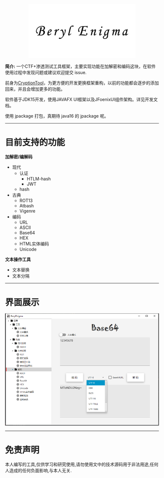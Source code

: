 <p align="center">
    <img src="./assets/img/BE_Banner.png" width="70%">
</p>

**简介:** 一个CTF+渗透测试工具框架，主要实现功能在加解密和编码这块，在软件使用过程中发现问题或建议欢迎提交 issue.

前身为[CryptionTool](https://github.com/ffffffff0x/CryptionTool)，为更方便的开发更换框架重构，以前的功能都会逐步的添加回来，并且会增加更多的功能。

软件基于JDK15开发，使用JAVAFX UI框架以及JFoenixUI组件架构。详见开发文档。

使用 jpackage 打包，真期待 java16 的 jpackage 呢。

---

# 目前支持的功能

**加解密/编解码**
- 现代
  - 认证
    - HTLM-hash
    - JWT
  - hash
- 古典
  - ROT13
  - Atbash
  - Vigenre
- 编码
  - URL
  - ASCII
  - Base64
  - HEX
  - HTML实体编码
  - Unicode

**文本操作工具**
- 文本替换
- 文本分隔
---

# 界面展示

![](./assets/img/01.png)

---

# 免责声明

本人编写的工具,仅供学习和研究使用,请勿使用文中的技术源码用于非法用途,任何人造成的任何负面影响,与本人无关.
